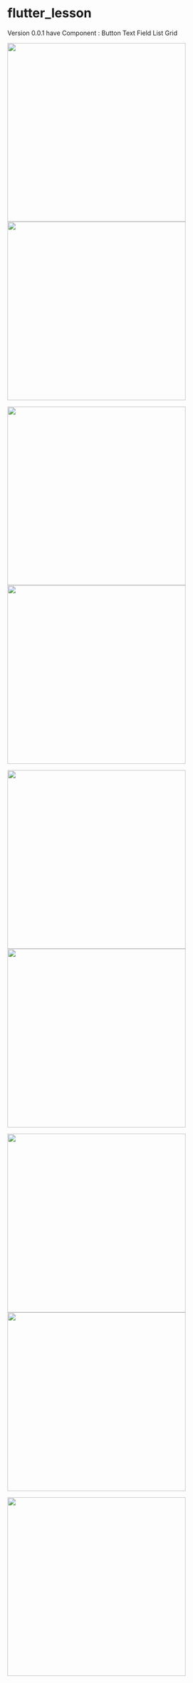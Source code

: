 # flutter_lesson
 
 Version 0.0.1 
  have Component :
   Button
   Text Field
   List
   Grid
   
   
 
 <p float="left">
  <img src="https://github.com/oengmengthong/flutter_lesson/blob/master/images/Screenshot_1563356674.png" width="400" />
  <img src="https://github.com/oengmengthong/flutter_lesson/blob/master/images/update1.png" width="400" /> 
</p>
 
 <p float="left">
  <img src="https://github.com/oengmengthong/flutter_lesson/blob/master/images/Screenshot_1563422285.png" width="400" />
  <img src="https://github.com/oengmengthong/flutter_lesson/blob/master/images/Screenshot_1563422289.png" width="400" /> 
</p>

 <p float="left">
  <img src="https://github.com/oengmengthong/flutter_lesson/blob/master/images/Screenshot_1563422294.png" width="400" />
  <img src="https://github.com/oengmengthong/flutter_lesson/blob/master/images/Screenshot_1563422299.png" width="400" /> 
</p>

 <p float="left">
  <img src="https://github.com/oengmengthong/flutter_lesson/blob/master/images/Screenshot_1563422302.png" width="400" />
  <img src="https://github.com/oengmengthong/flutter_lesson/blob/master/images/Screenshot_1563422315.png" width="400" /> 
</p>

 <p float="left">
  <img src="https://github.com/oengmengthong/flutter_lesson/blob/master/images/new1.png" width="400" />
 
</p>
